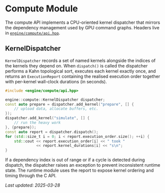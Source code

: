 # Compute Module

The compute API implements a CPU-oriented kernel dispatcher that mirrors the dependency management used by GPU
command graphs. Headers live in [`engine/compute/api.hpp`](../../engine/compute/include/engine/compute/api.hpp).

## KernelDispatcher

`KernelDispatcher` records a set of named kernels alongside the indices of the kernels they depend on. When
`dispatch()` is called the dispatcher performs a Kahn topological sort, executes each kernel exactly once, and returns
an `ExecutionReport` containing the realised execution order together with per-kernel wall-clock durations (in seconds).

```cpp
#include <engine/compute/api.hpp>

engine::compute::KernelDispatcher dispatcher;
const auto prepare = dispatcher.add_kernel("prepare", [] {
    // upload data, allocate buffers, etc.
});
dispatcher.add_kernel("simulate", [] {
    // run the heavy work
}, {prepare});
const auto report = dispatcher.dispatch();
for (std::size_t i = 0; i < report.execution_order.size(); ++i) {
    std::cout << report.execution_order[i] << " took "
              << report.kernel_durations[i] << "s\n";
}
```

If a dependency index is out of range or if a cycle is detected during dispatch, the dispatcher raises an exception to
prevent inconsistent runtime state. The runtime module uses the report to expose kernel ordering and timing through the C API.

_Last updated: 2025-03-28_
